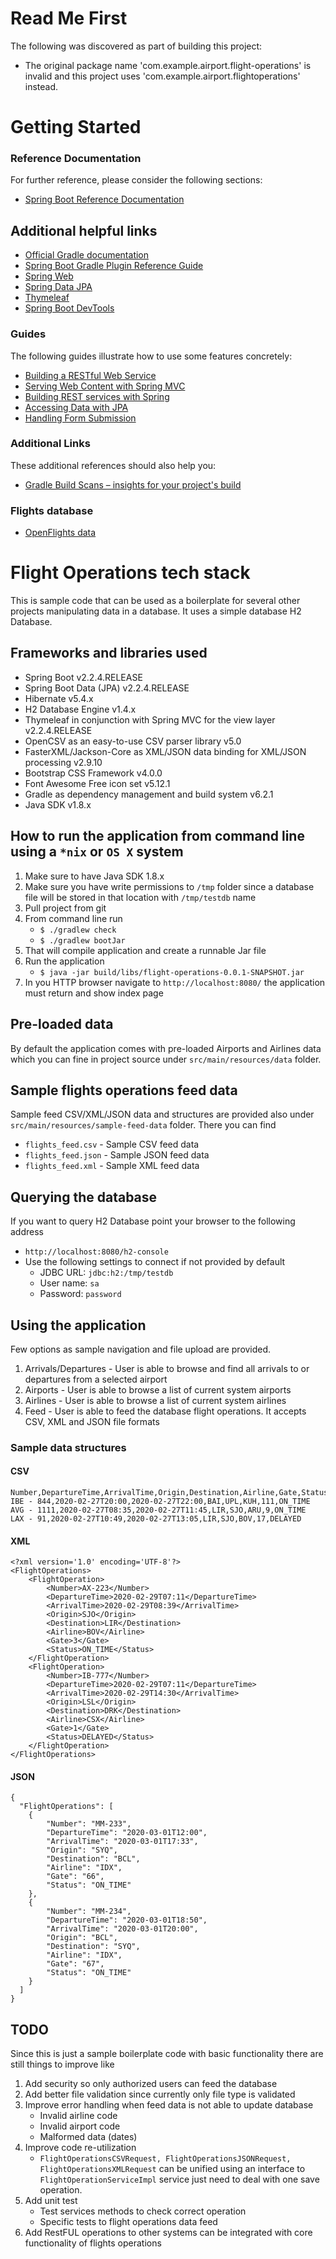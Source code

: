 # Read Me First
The following was discovered as part of building this project:

* The original package name 'com.example.airport.flight-operations' is invalid and this project uses 'com.example.airport.flightoperations' instead.

# Getting Started

### Reference Documentation
For further reference, please consider the following sections:
* [Spring Boot Reference Documentation](https://docs.spring.io/spring-boot/docs/current/reference/html/index.html)

## Additional helpful links
* [Official Gradle documentation](https://docs.gradle.org)
* [Spring Boot Gradle Plugin Reference Guide](https://docs.spring.io/spring-boot/docs/2.2.4.RELEASE/gradle-plugin/reference/html/)
* [Spring Web](https://docs.spring.io/spring-boot/docs/2.2.4.RELEASE/reference/htmlsingle/#boot-features-developing-web-applications)
* [Spring Data JPA](https://docs.spring.io/spring-boot/docs/2.2.4.RELEASE/reference/htmlsingle/#boot-features-jpa-and-spring-data)
* [Thymeleaf](https://docs.spring.io/spring-boot/docs/2.2.4.RELEASE/reference/htmlsingle/#boot-features-spring-mvc-template-engines)
* [Spring Boot DevTools](https://docs.spring.io/spring-boot/docs/2.2.4.RELEASE/reference/htmlsingle/#using-boot-devtools)

### Guides
The following guides illustrate how to use some features concretely:

* [Building a RESTful Web Service](https://spring.io/guides/gs/rest-service/)
* [Serving Web Content with Spring MVC](https://spring.io/guides/gs/serving-web-content/)
* [Building REST services with Spring](https://spring.io/guides/tutorials/bookmarks/)
* [Accessing Data with JPA](https://spring.io/guides/gs/accessing-data-jpa/)
* [Handling Form Submission](https://spring.io/guides/gs/handling-form-submission/)

### Additional Links
These additional references should also help you:

* [Gradle Build Scans – insights for your project's build](https://scans.gradle.com#gradle)

### Flights database 
* [OpenFlights data](https://openflights.org/data.html)

# Flight Operations tech stack
This is sample code that can be used as a boilerplate for several other projects manipulating data in a database. It uses a simple database H2 Database. 

## Frameworks and libraries used
* Spring Boot v2.2.4.RELEASE
* Spring Boot Data (JPA) v2.2.4.RELEASE
* Hibernate v5.4.x 
* H2 Database Engine v1.4.x
* Thymeleaf in conjunction with Spring MVC for the view layer v2.2.4.RELEASE
* OpenCSV as an easy-to-use CSV parser library v5.0 
* FasterXML/Jackson-Core as XML/JSON data binding for XML/JSON processing v2.9.10
* Bootstrap CSS Framework v4.0.0
* Font Awesome Free icon set v5.12.1
* Gradle as dependency management and build system v6.2.1
* Java SDK v1.8.x

## How to run the application from command line using a `*nix` or `OS X` system
1. Make sure to have Java SDK 1.8.x
2. Make sure you have write permissions to `/tmp` folder since a database file will be stored in that location with `/tmp/testdb` name
3. Pull project from git
4. From command line run
    * `$ ./gradlew check`
    * `$ ./gradlew bootJar`
5. That will compile application and create a runnable Jar file
6. Run the application
    * `$ java -jar build/libs/flight-operations-0.0.1-SNAPSHOT.jar`       
7. In you HTTP browser navigate to `http://localhost:8080/` the application must return and show index page

## Pre-loaded data
By default the application comes with pre-loaded Airports and Airlines data which you can fine in project source under `src/main/resources/data` folder.

## Sample flights operations feed data
Sample feed CSV/XML/JSON data and structures are provided also under `src/main/resources/sample-feed-data` folder. There you can find
* `flights_feed.csv` - Sample CSV feed data
* `flights_feed.json` - Sample JSON feed data
* `flights_feed.xml` - Sample XML feed data

## Querying the database
If you want to query H2 Database point your browser to the following address 
* `http://localhost:8080/h2-console`
*  Use the following settings to connect if not provided by default
    * JDBC URL: `jdbc:h2:/tmp/testdb`
    * User name: `sa`
    * Password: `password`  

## Using the application
Few options as sample navigation and file upload are provided. 
1. Arrivals/Departures - User is able to browse and find all arrivals to or departures from a selected airport
2. Airports - User is able to browse a list of current system airports
3. Airlines - User is able to browse a list of current system airlines
4. Feed - User is able to feed the database flight operations. It accepts CSV, XML and JSON file formats

### Sample data structures
#### CSV
```
Number,DepartureTime,ArrivalTime,Origin,Destination,Airline,Gate,Status
IBE - 844,2020-02-27T20:00,2020-02-27T22:00,BAI,UPL,KUH,111,ON_TIME
AVG - 1111,2020-02-27T08:35,2020-02-27T11:45,LIR,SJO,ARU,9,ON_TIME
LAX - 91,2020-02-27T10:49,2020-02-27T13:05,LIR,SJO,BOV,17,DELAYED
```
#### XML
```
<?xml version='1.0' encoding='UTF-8'?>
<FlightOperations>
	<FlightOperation>
		<Number>AX-223</Number>
		<DepartureTime>2020-02-29T07:11</DepartureTime>
		<ArrivalTime>2020-02-29T08:39</ArrivalTime>
		<Origin>SJO</Origin>
		<Destination>LIR</Destination>
		<Airline>BOV</Airline>
		<Gate>3</Gate>
		<Status>ON_TIME</Status>
	</FlightOperation>
	<FlightOperation>
		<Number>IB-777</Number>
		<DepartureTime>2020-02-29T07:11</DepartureTime>
		<ArrivalTime>2020-02-29T14:30</ArrivalTime>
		<Origin>LSL</Origin>
		<Destination>DRK</Destination>
		<Airline>CSX</Airline>
		<Gate>1</Gate>
		<Status>DELAYED</Status>
	</FlightOperation>
</FlightOperations>
```
#### JSON
```
{
  "FlightOperations": [
    {
        "Number": "MM-233",
        "DepartureTime": "2020-03-01T12:00",
        "ArrivalTime": "2020-03-01T17:33",
        "Origin": "SYQ",
        "Destination": "BCL",
        "Airline": "IDX",
        "Gate": "66",
        "Status": "ON_TIME"
    },
    {
        "Number": "MM-234",
        "DepartureTime": "2020-03-01T18:50",
        "ArrivalTime": "2020-03-01T20:00",
        "Origin": "BCL",
        "Destination": "SYQ",
        "Airline": "IDX",
        "Gate": "67",
        "Status": "ON_TIME"
    }
  ]
}
```

## TODO
Since this is just a sample boilerplate code with basic functionality there are still things to improve like
1. Add security so only authorized users can feed the database
2. Add better file validation since currently only file type is validated
3. Improve error handling when feed data is not able to update database 
    * Invalid airline code
    * Invalid airport code
    * Malformed data (dates)
4. Improve code re-utilization 
    * `FlightOperationsCSVRequest, FlightOperationsJSONRequest, FlightOperationsXMLRequest` can be unified using an interface to `FlightOperationServiceImpl` service just need to deal with one save operation.
5. Add unit test
    * Test services methods to check correct operation
    * Specific tests to flight operations data feed
6. Add RestFUL operations to other systems can be integrated with core functionality of flights operations
